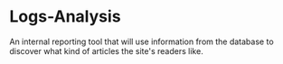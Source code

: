 # Logs-Analysis
An internal reporting tool that will use information from the database to discover what kind of articles the site's readers like.
